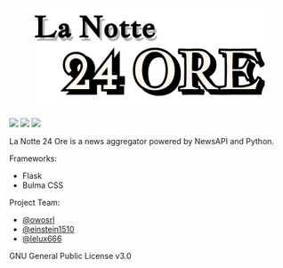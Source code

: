 <div style="text-align: center;"><img src="https://github.com/owosrl/LaNotte24Ore/raw/main/assets/img/logo/logo_nobg.png"></img></div>

![](https://img.shields.io/circleci/build/github/owosrl/LaNotte24Ore?token=6bdd053b8da874ea6cabbf6d05dc0d70c7585579) ![](https://img.shields.io/github/license/owosrl/LaNotte24Ore) ![](https://img.shields.io/github/languages/top/owosrl/LaNotte24Ore)

La Notte 24 Ore is a news aggregator powered by NewsAPI and Python.



Frameworks:

* Flask
* Bulma CSS



Project Team:

- [@owosrl](https://github.com/owosrl)
- [@einstein1510](https://github.com/einstein1510)
- [@lelux666](https://github.com/lelux666)



GNU General Public License v3.0
